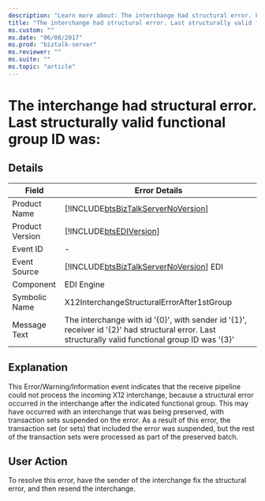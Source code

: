 ```yaml
---
description: "Learn more about: The interchange had structural error. Last structurally valid functional group ID was:"
title: "The interchange had structural error. Last structurally valid functional group ID was:"
ms.custom: ""
ms.date: "06/08/2017"
ms.prod: "biztalk-server"
ms.reviewer: ""
ms.suite: ""
ms.topic: "article"
---
```

# The interchange had structural error. Last structurally valid functional group ID was:
## Details  
  
| Field | Error Details | 
|-----------------|----------------------------------------------------------------------------------------------------------------------------------------------------|
|  Product Name   |                                 [!INCLUDE[btsBizTalkServerNoVersion](../includes/btsbiztalkservernoversion-md.md)]                                 |
| Product Version |                                             [!INCLUDE[btsEDIVersion](../includes/btsediversion-md.md)]                                             |
|    Event ID     |                                                                         -                                                                          |
|  Event Source   |                               [!INCLUDE[btsBizTalkServerNoVersion](../includes/btsbiztalkservernoversion-md.md)] EDI                               |
|    Component    |                                                                     EDI Engine                                                                     |
|  Symbolic Name  |                                                     X12InterchangeStructuralErrorAfter1stGroup                                                     |
|  Message Text   | The interchange with id '{0}', with sender id '{1}', receiver id '{2}' had structural error. Last structurally valid functional group ID was '{3}' |
  
## Explanation  
 This Error/Warning/Information event indicates that the receive pipeline could not process the incoming X12 interchange, because a structural error occurred in the interchange after the indicated functional group. This may have occurred with an interchange that was being preserved, with transaction sets suspended on the error. As a result of this error, the transaction set (or sets) that included the error was suspended, but the rest of the transaction sets were processed as part of the preserved batch.  
  
## User Action  
 To resolve this error, have the sender of the interchange fix the structural error, and then resend the interchange.

